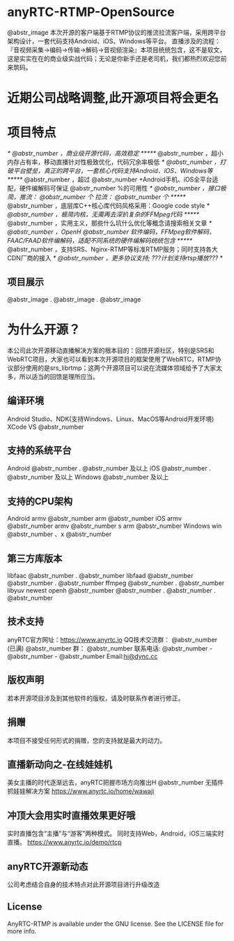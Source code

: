 # anyRTC-RTMP-OpenSource

@abstr_image 本次开源的客户端基于RTMP协议的推流拉流客户端，采用跨平台架构设计，一套代码支持Android、iOS、Windows等平台。 直播涉及的流程：『音视频采集->编码->传输->解码->音视频渲染』本项目统统包含，这不是软文，这是实实在在的商业级实战代码；无论是你新手还是老司机，我们都热烈欢迎您前来筑码。

# 近期公司战略调整,此开源项目将会更名

# 项目特点

_* @abstr_number ，商业级开源代码，高效稳定 *****_ @abstr_number ，超小内存占有率，移动直播针对性极致优化，代码冗余率极低 _* @abstr_number ，打破平台壁垒，真正的跨平台，一套核心代码支持Android、iOS、Windows等 *****_ @abstr_number ，超过 @abstr_number +Android手机、iOS全平台适配，硬件编解码可保证 @abstr_number %的可用性 _* @abstr_number ，接口极简，推流： @abstr_number 个 拉流： @abstr_number 个 *****_ @abstr_number ，底层库C++核心库代码风格采用：Google code style _* @abstr_number ，极简内核，无需再去深扒复杂的FFMpeg代码 *****_ @abstr_number ，实用主义，那些什么坑什么优化等概念请搜索相关文章 _* @abstr_number ，OpenH @abstr_number 软件编码，FFMpeg软件解码，FAAC/FAAD软件编解码，适配不同系统的硬件编解码统统包含 *****_ @abstr_number ，支持SRS、Nginx-RTMP等标准RTMP服务；同时支持各大CDN厂商的接入 _* @abstr_number ，更多协议支持; ???计划支持rtsp播放???_ *

## 项目展示

@abstr_image . @abstr_image . @abstr_image 

# 为什么开源？

本公司此次开源移动直播解决方案的根本目的：回馈开源社区，特别是SRS和WebRTC项目，大家也可以看到本次开源项目的框架使用了WebRTC，RTMP协议部分使用的是srs_librtmp；这两个开源项目可以说在流媒体领域给予了大家太多，所以适当的回馈是理所应当。

## 编译环境

Android Studio、NDK(支持Windows、Linux、MacOS等Android开发环境) XCode VS @abstr_number 

## 支持的系统平台

Android @abstr_number . @abstr_number 及以上 iOS @abstr_number . @abstr_number 及以上 Windows @abstr_number 及以上

## 支持的CPU架构

Android armv @abstr_number arm @abstr_number iOS armv @abstr_number armv @abstr_number s arm @abstr_number Windows win @abstr_number 、x @abstr_number 

## 第三方库版本

libfaac @abstr_number . @abstr_number libfaad @abstr_number @abstr_number . @abstr_number ffmpeg @abstr_number . @abstr_number libyuv newest openh @abstr_number @abstr_number . @abstr_number . @abstr_number 

## 技术支持

anyRTC官方网址：https://www.anyrtc.io QQ技术交流群： @abstr_number (已满) @abstr_number 群： @abstr_number 联系电话: @abstr_number - @abstr_number - @abstr_number Email:hi@dync.cc

## 版权声明

若本开源项目涉及到其他软件的版权，请及时联系作者进行修正。

## 捐赠

本项目不接受任何形式的捐赠，您的支持就是最大的动力。

## 直播新动向之-在线娃娃机

美女主播的时代逐渐远去，anyRTC把握市场方向推出H @abstr_number 无插件抓娃娃解决方案 https://www.anyrtc.io/home/wawaji 

## 冲顶大会用实时直播效果更好哦

实时直播包含“主播”与“游客”两种模式。 同时支持Web，Android，iOS三端实时直播。 https://www.anyrtc.io/demo/rtcp

## anyRTC开源新动态

公司考虑结合自身的技术特点对此开源项目进行升级改造

## License

AnyRTC-RTMP is available under the GNU license. See the LICENSE file for more info.
